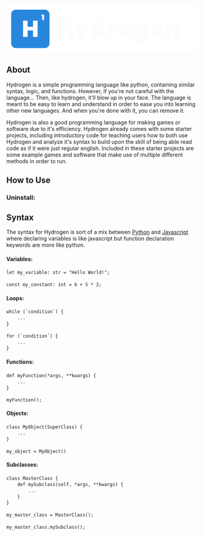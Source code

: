 ![Hydrogen](img/logo.png)

## About
Hydrogen is a simple programming language like python, containing similar syntax, logic, and functions.
However, if you're not careful with the language... Then, like hydrogen, it'll blow up in your face.
The language is meant to be easy to learn and understand in order to ease you into learning other new languages. And when you're done with it, you can remove it.

Hydrogen is also a good programming language for making games or software due to it's efficiency. Hydrogen already comes with some starter projects, including introductory code for teaching users how to both use Hydrogen and analyze it's syntax to build upon the skill of being able read code as if it were just regular english. Included in these starter projects are some example games and software that make use of multiple different methods in order to run.

## How to Use
<!-- ### Install:
To install hydrogen, download the installer on the release page and run as administrator.
<br>
![Installer](img/installer.png)
<br>
Then press `Next`, this should take you to the modules page, where you can choose which modules you want to install (You can always come back and install other ones later). -->

### Uninstall:


## Syntax
The syntax for Hydrogen is sort of a mix between [Python](https://www.python.org/) and [Javascript](https://developer.mozilla.org/en-US/docs/Web/javascript)
where declaring variables is like javascript but function declaration keywords are more like python.

#### Variables:
```
let my_variable: str = "Hello World!";

const my_constant: int = 6 + 5 * 2;
```
#### Loops:
```
while (`condition`) {
    ...
}

for (`condition`) {
    ...
}
```
#### Functions:
```
def myFunction(*args, **kwargs) {
    ...
}

myFunction();
```
#### Objects:
```
class MyObject(SuperClass) {
    ...
}

my_object = MyObject()
```
#### Subclasses:
```
class MasterClass {
    def mySubclass(self, *args, **kwargs) {
        ...
    }
}

my_master_class = MasterClass();

my_master_class.mySubclass();
```